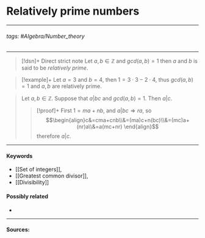 # Relatively prime numbers
***
###### tags: #Algebra/Number_theory 
***
>[!dsn]+ Direct strict note
>Let $a,b\in\mathbb{Z}$ and $gcd(a,b)=1$ then $a$ and $b$ is said to be *relatively prime*.

>[!example]+ 
>Let $a=3$ and $b=4$, then $1=3\cdot3-2\cdot4$, thus $gcd(a,b)=1$ and $a,b$ are relatively prime.

>Let $a,b\in\mathbb{Z}$. Suppose that $a|bc$ and $gcd(a,b)=1$. Then $a|c$.
>>[!proof]+
>>First $1=ma+nb$, and $a|bc\Rightarrow ra$, so
>>$$\begin{align}c&=cma+cnb\\&=(ma)c+n(bc)\\&=(mc)a+(nr)a\\&=a(mc+nr) \end{align}$$
>>therefore $a|c$.
***
#### Keywords
- [[Set of integers]],
- [[Greatest common divisor]],
- [[Divisibility]]
#### Possibly related
- 
***
#### Sources: